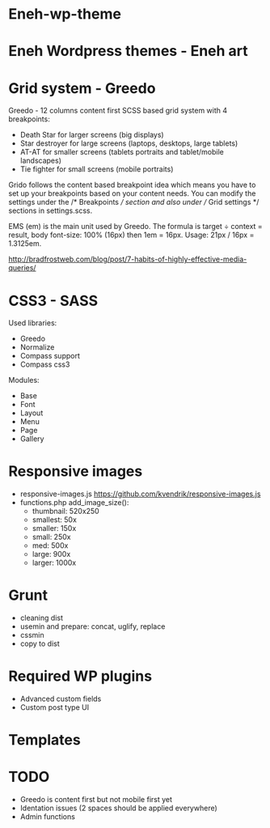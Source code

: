 Eneh-wp-theme
=============

Eneh Wordpress themes - Eneh art
================================

Grid system - Greedo
====================

Greedo - 12 columns content first SCSS based grid system with 4 breakpoints:

- Death Star for larger screens (big displays)
- Star destroyer for large screens (laptops, desktops, large tablets)
- AT-AT for smaller screens (tablets portraits and tablet/mobile landscapes)
- Tie fighter for small screens (mobile portraits)

Grido follows the content based breakpoint idea which means you have to set up your breakpoints based on your content needs.
You can modify the settings under the /* Breakpoints */ section and also under /* Grid settings  */ sections in settings.scss.

EMS (em) is the main unit used by Greedo. 
The formula is target ÷ context = result,
body font-size: 100% (16px) then 1em = 16px.
Usage: 21px / 16px = 1.3125em.

http://bradfrostweb.com/blog/post/7-habits-of-highly-effective-media-queries/

CSS3 - SASS
===========

Used libraries:

- Greedo
- Normalize
- Compass support
- Compass css3

Modules:

- Base
- Font
- Layout
- Menu
- Page
- Gallery

Responsive images
=================
- responsive-images.js https://github.com/kvendrik/responsive-images.js
- functions.php add_image_size():
  - thumbnail: 520x250
  - smallest: 50x
  - smaller: 150x
  - small: 250x
  - med: 500x
  - large: 900x
  - larger: 1000x

Grunt
=====

- cleaning dist
- usemin and prepare: concat, uglify, replace
- cssmin
- copy to dist

Required WP plugins
===================

- Advanced custom fields
- Custom post type UI

Templates
=========

TODO
====

- Greedo is content first but not mobile first yet
- Identation issues (2 spaces should be applied everywhere)
- Admin functions
